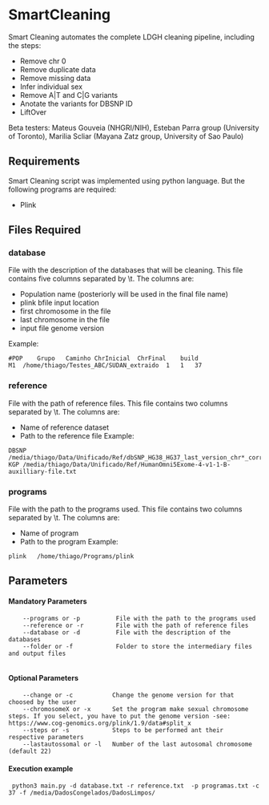 # SmartCleaning

Smart Cleaning automates the complete LDGH cleaning pipeline, including the steps:
- Remove chr 0
- Remove duplicate data
- Remove missing data
- Infer individual sex
- Remove A|T and C|G variants
- Anotate the variants for DBSNP ID
- LiftOver

Beta testers: 
Mateus Gouveia (NHGRI/NIH),
Esteban Parra group (University of Toronto),
Marilia Scliar (Mayana Zatz group, University of Sao Paulo)


## Requirements
Smart Cleaning script was implemented using python language. But the following programs are required:
- Plink

## Files Required
### database
File with the description of the databases that will be cleaning. 
This file contains five columns separated by \t. The columns are: 
- Population name (posteriorly will be used in the final file name)
- plink bfile input location
- first chromosome in the file
- last chromosome in the file 
- input file genome version

Example:
```
#POP	Grupo	Caminho	ChrInicial	ChrFinal	build
M1	/home/thiago/Testes_ABC/SUDAN_extraido	1	1	37

```
### reference
File with the path of reference files.
This file contains two columns separated by \t. The columns are: 
- Name of reference dataset
- Path to the reference file
Example:
```
DBSNP	/media/thiago/Data/Unificado/Ref/dbSNP_HG38_HG37_last_version_chr*_corrected.txt.gz
KGP	/media/thiago/Data/Unificado/Ref/HumanOmni5Exome-4-v1-1-B-auxilliary-file.txt

```
### programs

File with the path to the programs used.
This file contains two columns separated by \t. The columns are: 
- Name of program
- Path to the program
Example:

```
plink	/home/thiago/Programs/plink

```
## Parameters
#### Mandatory Parameters
```
    --programs or -p          File with the path to the programs used
    --reference or -r         File with the path of reference files
    --database or -d          File with the description of the databases
    --folder or -f            Folder to store the intermediary files and output files
    
```
#### Optional Parameters
```
    --change or -c           Change the genome version for that choosed by the user
    --chromosomeX or -x      Set the program make sexual chromosome steps. If you select, you have to put the genome version -see: https://www.cog-genomics.org/plink/1.9/data#split_x 
    --steps or -s            Steps to be performed ant their respective parameters
    --lastautossomal or -l   Number of the last autosomal chromosome (default 22)
```
#### Execution example
```
 python3 main.py -d database.txt -r reference.txt  -p programas.txt -c 37 -f /media/DadosCongelados/DadosLimpos/
 
```
